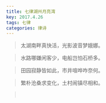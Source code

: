 ```yaml
---
title: 七律湖州月亮湾
key: 2017.4.26
tags: 七律
categories: 律诗
---
```


<blockquote class="blockquote-center">太湖南畔真快活，光影波音梦娥娜。
</blockquote>
<blockquote class="blockquote-center">水路哪嫌闲客少，电船岂怕石桥多。
</blockquote>
<blockquote class="blockquote-center">田园寂静皆如此，市井喧哗咋奈何。
</blockquote>
<blockquote class="blockquote-center">繁朴沧桑求变化，土村闹镇尽相和。
</blockquote>
<blockquote class="blockquote-center"></br>
</blockquote>
